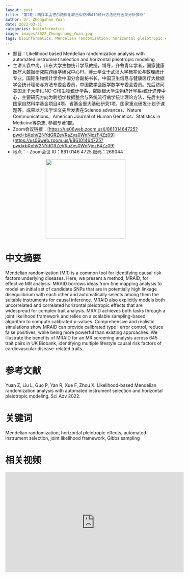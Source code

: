 ```yaml
---
layout: post
title: "第2期：两样本孟德尔随机化联合似然MRAID统计方法进行因果分析推断"
author: Dr. Zhongshan Yuan
date: 2022-03-31
categories: bioinformatics
image: images/2022_Zhongshang_Yuan.jpg
tags: bioinformatics, Mendelian randomization, horizontal pleiotropic effects, automated instrument selection, joint likelihood framework, Gibbs sampling
---
```


- 题目：Likelihood based Mendelian randomization analysis with automated instrument selection and horizontal pleiotropic modeling
- 主讲人袁中尚，山东大学生物统计学系教授，博导，齐鲁青年学者，国家健康医疗大数据研究院跨组学研究中心PI，博士毕业于武汉大学概率论与数理统计专业，国际生物统计学会中国分会副秘书长，中国卫生信息与健康医疗大数据学会统计理论与方法专委会委员，中国数学会医学数学专委会委员。先后访问美国北卡大学(UNC-CH)生物统计学系、密歇根大学生物统计学系/统计遗传中心，主要研究方向为跨组学数据整合与系统流行病学统计理论方法，先后主持国家自然科学基金项目4项、省基金重大基础研究1项，国家重点研发计划子课题等，成果以方法学论文先后发表在Science advances、Nature Communications、American Journal of Human Genetics、Statistics in Medicine等杂志, 参编专著1部。
- Zoom会议链接：[https://us06web.zoom.us/j/86101464725?pwd=bXphV2NYdGRZeVRaZys0WnNjczF4Zz09](https://us06web.zoom.us/j/86101464725?pwd=bXphV2NYdGRZeVRaZys0WnNjczF4Zz09)
- 地点：- Zoom会议 ID：861 0146 4725 密码：269044

<div align="center">
<img src="https://github.com/Ai2healthcare/Ai2healthcare.github.io/blob/main/images/2022_Zhongshang_Yuan.jpg?raw=true" height=250>
</div>

# 中文摘要
Mendelian randomization (MR) is a common tool for identifying causal risk factors underlying diseases. Here, we present a method, MRAID, for effective MR analysis. MRAID borrows ideas from fine mapping analysis to model an initial set of candidate SNPs that are in potentially high linkage disequilibrium with each other and automatically selects among them the suitable instruments for causal inference. MRAID also explicitly models both uncorrelated and correlated horizontal pleiotropic effects that are widespread for complex trait analysis. MRAID achieves both tasks through a joint likelihood framework and relies on a scalable sampling-based algorithm to compute calibrated p-values. Comprehensive and realistic simulations show MRAID can provide calibrated type I error control, reduce false positives, while being more powerful than existing approaches. We illustrate the benefits of MRAID for an MR screening analysis across 645 trait pairs in UK Biobank, identifying multiple lifestyle causal risk factors of cardiovascular disease-related traits.

# 参考文献
Yuan Z, Liu L, Guo P, Yan R, Xue F, Zhou X. Likelihood-based Mendelian randomization analysis with automated instrument selection and horizontal pleiotropic modeling. Sci Adv 2022.

# 关键词
Mendelian randomization, horizontal pleiotropic effects, automated instrument selection, joint likelihood framework, Gibbs sampling

# 相关视频

<p align="center">
<iframe width="560" height="315" src="https://www.youtube.com/embed/pc3uQz06gO8" title="YouTube video player" frameborder="0" allow="accelerometer; autoplay; clipboard-write; encrypted-media; gyroscope; picture-in-picture" allowfullscreen></iframe>
</p>


